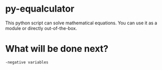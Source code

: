 # py-equalculator
This python script can solve mathematical equations. You can use it as a module or directly out-of-the-box.

# What will be done next?
    -negative variables
